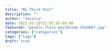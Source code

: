 ```yaml
---
title: "My Third Post"
description: ""
author: "Jessica"
date: 2021-03-16T21:07:55-05:00
featured: "pexels-flora-westbrook-1924867.jpg"
categories: ["categories"]
tags: ["tags"]
draft: true
---
```

